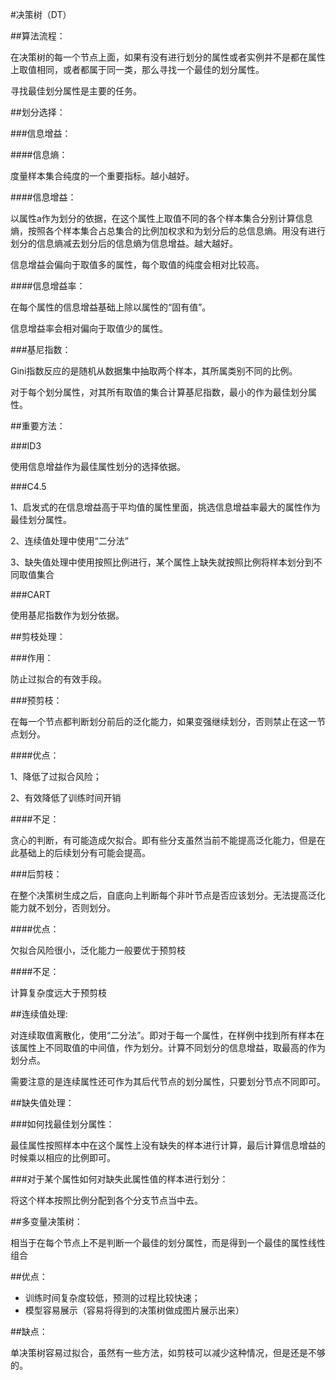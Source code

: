 #决策树（DT）

##算法流程：

在决策树的每一个节点上面，如果有没有进行划分的属性或者实例并不是都在属性上取值相同，或者都属于同一类，那么寻找一个最佳的划分属性。

寻找最佳划分属性是主要的任务。

##划分选择：

###信息增益：

####信息熵：

度量样本集合纯度的一个重要指标。越小越好。

####信息增益：

以属性a作为划分的依据，在这个属性上取值不同的各个样本集合分别计算信息熵，按照各个样本集合占总集合的比例加权求和为划分后的总信息熵。用没有进行划分的信息熵减去划分后的信息熵为信息增益。越大越好。

信息增益会偏向于取值多的属性，每个取值的纯度会相对比较高。

####信息增益率：

在每个属性的信息增益基础上除以属性的“固有值”。

信息增益率会相对偏向于取值少的属性。

###基尼指数：

Gini指数反应的是随机从数据集中抽取两个样本，其所属类别不同的比例。

对于每个划分属性，对其所有取值的集合计算基尼指数，最小的作为最佳划分属性。

##重要方法：

###ID3

使用信息增益作为最佳属性划分的选择依据。

###C4.5

1、启发式的在信息增益高于平均值的属性里面，挑选信息增益率最大的属性作为最佳划分属性。

2、连续值处理中使用“二分法”

3、缺失值处理中使用按照比例进行，某个属性上缺失就按照比例将样本划分到不同取值集合

###CART

使用基尼指数作为划分依据。

##剪枝处理：

###作用：

防止过拟合的有效手段。

###预剪枝：

在每一个节点都判断划分前后的泛化能力，如果变强继续划分，否则禁止在这一节点划分。

####优点：

1、降低了过拟合风险；

2、有效降低了训练时间开销

####不足：

贪心的判断，有可能造成欠拟合。即有些分支虽然当前不能提高泛化能力，但是在此基础上的后续划分有可能会提高。

###后剪枝：

在整个决策树生成之后，自底向上判断每个非叶节点是否应该划分。无法提高泛化能力就不划分，否则划分。

####优点：

欠拟合风险很小，泛化能力一般要优于预剪枝

####不足：

计算复杂度远大于预剪枝

##连续值处理:

对连续取值离散化，使用“二分法”。即对于每一个属性，在样例中找到所有样本在该属性上不同取值的中间值，作为划分。计算不同划分的信息增益，取最高的作为划分点。

需要注意的是连续属性还可作为其后代节点的划分属性，只要划分节点不同即可。

##缺失值处理：

###如何找最佳划分属性：

最佳属性按照样本中在这个属性上没有缺失的样本进行计算，最后计算信息增益的时候乘以相应的比例即可。

###对于某个属性如何对缺失此属性值的样本进行划分：

将这个样本按照比例分配到各个分支节点当中去。

##多变量决策树：

相当于在每个节点上不是判断一个最佳的划分属性，而是得到一个最佳的属性线性组合

##优点：

* 训练时间复杂度较低，预测的过程比较快速；
* 模型容易展示（容易将得到的决策树做成图片展示出来）

##缺点：

单决策树容易过拟合，虽然有一些方法，如剪枝可以减少这种情况，但是还是不够的。